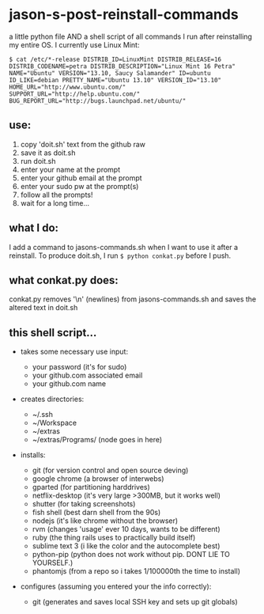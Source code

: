 jason-s-post-reinstall-commands
===============================
a little python file AND a shell script of all commands I run after reinstalling my entire OS.
I currently use Linux Mint:

`$ cat /etc/*-release
DISTRIB_ID=LinuxMint
DISTRIB_RELEASE=16
DISTRIB_CODENAME=petra
DISTRIB_DESCRIPTION="Linux Mint 16 Petra"
NAME="Ubuntu"
VERSION="13.10, Saucy Salamander"
ID=ubuntu
ID_LIKE=debian
PRETTY_NAME="Ubuntu 13.10"
VERSION_ID="13.10"
HOME_URL="http://www.ubuntu.com/"
SUPPORT_URL="http://help.ubuntu.com/"
BUG_REPORT_URL="http://bugs.launchpad.net/ubuntu/"`


use:
---------
1. copy 'doit.sh' text from the github raw
1. save it as doit.sh
1. run doit.sh
1. enter your name at the prompt
1. enter your github email at the prompt
1. enter your sudo pw at the prompt(s)
1. follow all the prompts!
1. wait for a long time...


what I do:
---------
I add a command to jasons-commands.sh when I want to use it after a reinstall.
To produce doit.sh, I run `$ python conkat.py` before I push.


what conkat.py does:
-----------
conkat.py removes '\n' (newlines) from jasons-commands.sh and saves the altered text in doit.sh

this shell script...
----------------
* takes some necessary use input:
	+ your password (it's for sudo)
	+ your github.com associated email
	+ your github.com name

* creates directories:
    + ~/.ssh
    + ~/Workspace
    + ~/extras
    + ~/extras/Programs/    (node goes in here)

* installs:
	+ git  					(for version control and open source deving)
	+ google chrome			(a browser of interwebs)
	+ gparted 				(for partitioning harddrives)
	+ netflix-desktop		(it's very large >300MB, but it works well)
	+ shutter				(for taking screenshots)
	+ fish shell			(best darn shell from the 90s)
	+ nodejs				(it's like chrome without the browser)
	+ rvm 					(changes 'usage' ever 10 days, wants to be different)
	+ ruby					(the thing rails uses to practically build itself)
	+ sublime text 3        (i like the color and the autocomplete best)
	+ python-pip			(python does not work without pip. DONT LIE TO YOURSELF.)
	+ phantomjs				(from a repo so i takes 1/100000th the time to install)

* configures	(assuming you entered your the info correctly):
	+ git               	(generates and saves local SSH key and sets up git globals)
